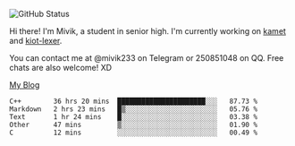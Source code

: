 ![GitHub Status](https://github-readme-stats.vercel.app/api?show_icons=true&username=Mivik)

Hi there! I'm Mivik, a student in senior high. I'm currently working on [kamet](https://github.com/Mivik/kamet) and [kiot-lexer](https://github.com/KiotLand/kiot-lexer).

You can contact me at @mivik233 on Telegram or 250851048 on QQ. Free chats are also welcome! XD

[My Blog](https://mivik.gitee.io)

<!--START_SECTION:waka-->
```text
C++        36 hrs 20 mins  ██████████████████████░░░   87.73 % 
Markdown   2 hrs 23 mins   █▒░░░░░░░░░░░░░░░░░░░░░░░   05.76 % 
Text       1 hr 24 mins    █░░░░░░░░░░░░░░░░░░░░░░░░   03.38 % 
Other      47 mins         ▒░░░░░░░░░░░░░░░░░░░░░░░░   01.90 % 
C          12 mins         ░░░░░░░░░░░░░░░░░░░░░░░░░   00.49 % 
```
<!--END_SECTION:waka-->
